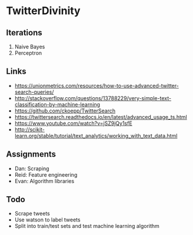 # TwitterDivinity

## Iterations
1. Naive Bayes
2. Perceptron

## Links
- https://unionmetrics.com/resources/how-to-use-advanced-twitter-search-queries/
- http://stackoverflow.com/questions/13788229/very-simple-text-classification-by-machine-learning
- https://github.com/ckoepp/TwitterSearch
- https://twittersearch.readthedocs.io/en/latest/advanced_usage_ts.html
- https://www.youtube.com/watch?v=jSZ9jQy1sfE
- http://scikit-learn.org/stable/tutorial/text_analytics/working_with_text_data.html

## Assignments
- Dan: Scraping
- Reid: Feature engineering
- Evan: Algorithm libraries

## Todo
- Scrape tweets
- Use watson to label tweets
- Split into train/test sets and test machine learning algorithm